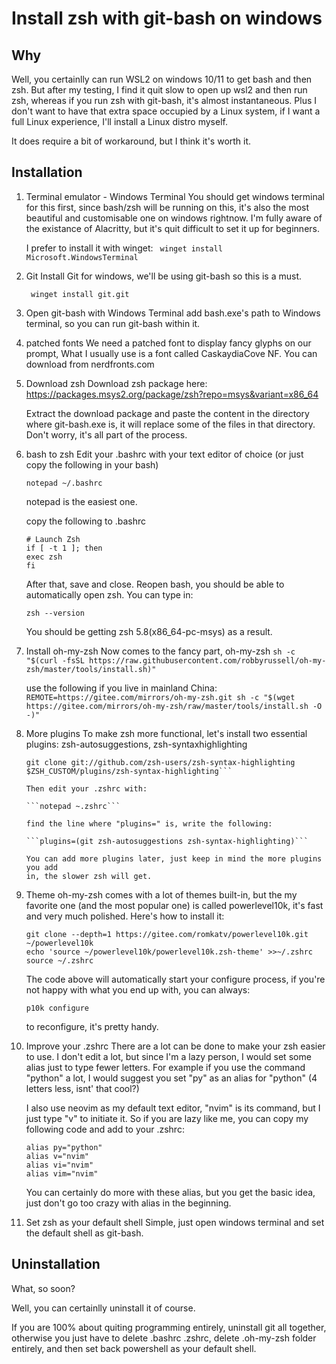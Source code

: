 # Install zsh with git-bash on windows

## Why

Well, you certainlly can run WSL2 on windows 10/11 to get bash and then zsh. 
But after my testing, I find it quit slow to open up wsl2 and then run zsh, whereas
if you run zsh with git-bash, it's almost instantaneous. Plus I don't want to have 
that extra space occupied by a Linux system, if I want a full Linux experience, I'll
install a Linux distro myself.

It does require a bit of workaround, but I think it's worth it.

## Installation

1. Terminal emulator - Windows Terminal
	You should get windows terminal for this first, since bash/zsh will be running on
	this, it's also the most beautiful and customisable one on windows rightnow. I'm
	fully aware of the existance of Alacritty, but it's quit difficult to set it up
	for beginners.

	I prefer to install it with winget:
	``` winget install Microsoft.WindowsTerminal```

2. Git
	Install Git for windows, we'll be using git-bash so this is a must.

	``` winget install git.git```

3. Open git-bash with Windows Terminal 
	add bash.exe's path to Windows terminal, so you can run git-bash within it.

4. patched fonts
	We need a patched font to display fancy glyphs on our prompt, What I usually use is
	a font called CaskaydiaCove NF. You can download from nerdfronts.com

5. Download zsh
	Download zsh package here: https://packages.msys2.org/package/zsh?repo=msys&variant=x86_64

	Extract the download package and paste the content in the directory where git-bash.exe is,
	it will replace some of the files in that directory. Don't worry, it's all part of the process.

6. bash to zsh
	Edit your .bashrc with your text editor of choice (or just copy the following in your bash)

	```
	notepad ~/.bashrc
	```

	notepad is the easiest one.
	
	copy the following to .bashrc

	```
	# Launch Zsh
	if [ -t 1 ]; then
	exec zsh
	fi
	```

	After that, save and close. Reopen bash, you should be able to automatically open zsh.
	You can type in:

	```zsh --version```

	You should be getting zsh 5.8(x86_64-pc-msys) as a result.

7. Install oh-my-zsh
	Now comes to the fancy part, oh-my-zsh
	```sh -c "$(curl -fsSL https://raw.githubusercontent.com/robbyrussell/oh-my-zsh/master/tools/install.sh)"```

	use the following if you live in mainland China:
	```REMOTE=https://gitee.com/mirrors/oh-my-zsh.git sh -c "$(wget https://gitee.com/mirrors/oh-my-zsh/raw/master/tools/install.sh -O -)"```

8. More plugins
	To make zsh more functional, let's install two essential plugins: zsh-autosuggestions, zsh-syntaxhighlighting
	```git clone git://github.com/zsh-users/zsh-autosuggestions $ZSH_CUSTOM/plugins/zsh-autosuggestions
	git clone git://github.com/zsh-users/zsh-syntax-highlighting $ZSH_CUSTOM/plugins/zsh-syntax-highlighting```

	Then edit your .zshrc with:

	```notepad ~.zshrc```

	find the line where "plugins=" is, write the following:

	```plugins=(git zsh-autosuggestions zsh-syntax-highlighting)```

	You can add more plugins later, just keep in mind the more plugins you add
	in, the slower zsh will get.

9. Theme
	oh-my-zsh comes with a lot of themes built-in, but the my favorite one
	(and the most popular one) is called powerlevel10k, it's fast and very much
	polished. Here's how to install it:

	```
	git clone --depth=1 https://gitee.com/romkatv/powerlevel10k.git ~/powerlevel10k
	echo 'source ~/powerlevel10k/powerlevel10k.zsh-theme' >>~/.zshrc
	source ~/.zshrc
	```

	The code above will automatically start your configure process, if you're not
	happy with what you end up with, you can always:

	```p10k configure```

	to reconfigure, it's pretty handy. 

10. Improve your .zshrc
	There are a lot can be done to make your zsh easier to use. I don't edit 
	a lot, but since I'm a lazy person, I would set some alias just to type 
	fewer letters. For example if you use the command "python" a lot, I would
	suggest you set "py" as an alias for "python" (4 letters less, isnt' that 
	cool?)

	I also use neovim as my default text editor, "nvim" is its command, but 
	I just type "v" to initiate it. So if you are lazy like me, you can copy
	my following code and add to your .zshrc:

	```
	alias py="python"
	alias v="nvim" 
	alias vi="nvim" 
	alias vim="nvim"
	``` 

	You can certainly do more with these alias, but you get the basic idea, just
	don't go too crazy with alias in the beginning.

11. Set zsh as your default shell
	Simple, just open windows terminal and set the default shell as git-bash.
	
## Uninstallation

What, so soon?

Well, you can certainlly uninstall it of course.

If you are 100% about quiting programming entirely, uninstall git all together, otherwise
you just have to delete .bashrc .zshrc, delete .oh-my-zsh folder entirely, and then 
set back powershell as your default shell.












